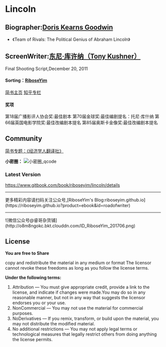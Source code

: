 # Lincoln

## Biographer:[Doris Kearns Goodwin](https://en.wikipedia.org/wiki/Doris_Kearns_Goodwin)
- 《Team of Rivals: The Political Genius of Abraham Lincoln》

## ScreenWriter:[东尼·库许纳（Tony Kushner）](https://zh.wikipedia.org/wiki/%E6%9D%B1%E5%B0%BC%C2%B7%E5%BA%AB%E8%A8%B1%E7%B4%8D)
Final Shooting Script,December 20, 2011

#### Sorting：[RiboseYim](https://riboseyim.github.io)
[简书主页](http://www.jianshu.com/u/8cc1dba4bc96)
[知乎专栏](https://www.zhihu.com/people/riboseyim)

#### 奖项
第18届广播影评人协会奖:最佳剧本
第70届金球奖:最佳编剧提名：托尼·库什纳
第66届英国电影学院奖:最佳改编剧本提名
第85届奥斯卡金像奖:最佳改编剧本提名

## Community

[简书专题：《经济学人翻译社》](http://www.jianshu.com/c/f2ea0605db4b)

**小密圈：**
![小密圈_qcode](http://o8m8ngokc.bkt.clouddn.com/riboseyim_id_quanzi_economist_small.png)

### Latest Version

https://www.gitbook.com/book/riboseyim/lincoln/details

<hr>
更多精彩内容请扫码关注公众号,[RiboseYim's Blog:riboseyim.github.io](https://riboseyim.github.io?product=ebook&id=roadofwriter)
<hr>
![微信公众号@睿哥杂货铺](http://o8m8ngokc.bkt.clouddn.com/ID_RiboseYim_201706.png)

## License

**You are free to Share**

copy and redistribute the material in any medium or format
The licensor cannot revoke these freedoms as long as you follow the license terms.

**Under the following terms:**

1. Attribution — You must give appropriate credit, provide a link to the license, and indicate if changes were made.You may do so in any reasonable manner, but not in any way that suggests the licensor endorses you or your use.
2. NonCommercial — You may not use the material for commercial purposes.
3. NoDerivatives — If you remix, transform, or build upon the material, you may not distribute the modified material.
4. No additional restrictions — You may not apply legal terms or technological measures that legally restrict others from doing anything the license permits.
